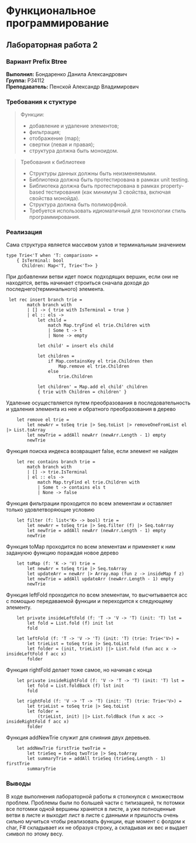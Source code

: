 # Функциональное программирование
## Лабораторная работа 2
### Вариант Prefix Btree
**Выполнил:** Бондаренко Данила Александрович \
**Группа:** P34112 \
**Преподаватель:** Пенской Александр Владимирович

### Требования к стуктуре
>Функции:
>- добавление и удаление элементов;
>- фильтрация;
>- отображение (map);
>- свертки (левая и правая);
>- структура должна быть моноидом.

> Требования к библиотеке
>- Структуры данных должны быть неизменяемыми.
>- Библиотека должна быть протестирована в рамках unit testing.
>- Библиотека должна быть протестирована в рамках property-based тестирования (как минимум 3 свойства, включая свойства монойда).
>- Структура должна быть полиморфной.
>- Требуется использовать идиоматичный для технологии стиль программирования.

### Реализация
Сама структура является массивом узлов и терминальным значением
```f#
type Trie<'T when 'T: comparison> =
    { IsTerminal: bool
      Children: Map<'T, Trie<'T>> }
```
При добавлении ветви идет поиск подходящих вершин, если они не находятся, ветвь начинает строиться сначала доходя до последнего(терминального) элемента.
```f#
 let rec insert branch trie =
        match branch with
        | [] -> { trie with IsTerminal = true }
        | el :: els ->
            let child =
                match Map.tryFind el trie.Children with
                | Some t -> t
                | None -> empty

            let child' = insert els child

            let children =
                if Map.containsKey el trie.Children then
                    Map.remove el trie.Children
                else
                    trie.Children

            let children' = Map.add el child' children
            { trie with Children = children' }
```
Удаление осуществляется путем преобразования в последовательность и удаления элемента из нее и обратного преобразования в дерево
```f#
    let remove el trie =
        let newArr = toSeq trie |> Seq.toList |> removeOneFromList el |> List.toArray
        let newTrie = addAll newArr (newArr.Length - 1) empty
        newTrie
```
Функция поиска индекса возвращает false, если элемент не найден
```f#
    let rec contains branch trie =
        match branch with
        | [] -> trie.IsTerminal
        | el :: els ->
            match Map.tryFind el trie.Children with
            | Some t -> contains els t
            | None -> false
```
Функция фильтрации проходится по всем элементам и оставляет только удовлетворяющие условию
```f#
    let filter (f: list<'K> -> bool) trie =
        let newArr = toSeq trie |> Seq.filter (f) |> Seq.toArray
        let newTrie = addAll newArr (newArr.Length - 1) empty
        newTrie
```
Функция toMap проходится по всем элементам и применяет к ним задануюю функцию пораждая новое дерево

```f#
    let toMap (f: 'K -> 'V) trie =
        let newArr = toSeq trie |> Seq.toArray
        let updateArr = newArr |> Array.map (fun z -> insideMap f z)
        let newTrie = addAll updateArr (newArr.Length - 1) empty
        newTrie
```
Функция leftFold проходится по всем элементам, то высчитывается acc с помощью передаваемой функции и переходится к следующему элементу.
```f#
    let private insideLeftFold (f: 'T -> 'V -> 'T) (init: 'T) lst =
        let fold = List.fold (f) init lst
        fold

    let leftFold (f: 'T -> 'V -> 'T) (init: 'T) (trie: Trie<'V>) =
        let trieList = toSeq trie |> Seq.toList
        let folder = (init, trieList) ||> List.fold (fun acc x -> insideLeftFold f acc x)
        folder
```
Функция rightFold делает тоже самое, но начиная с конца
```f#
    let private insideRightFold (f: 'V -> 'T -> 'T) (init: 'T) lst =
        let fold = List.foldBack (f) lst init
        fold

    let rightFold (f: 'V -> 'T -> 'T) (init: 'T) (trie: Trie<'V>) =
        let trieList = toSeq trie |> Seq.toList
        let folder =
            (trieList, init) ||> List.foldBack (fun x acc -> insideRightFold f acc x)
        folder
```
Функция addNewTrie служит для слияния двух деревьев.
```f#
    let addNewTrie firstTrie twoTrie =
        let trieSeq = toSeq twoTrie |> Seq.toArray
        let summaryTrie = addAll trieSeq (trieSeq.Length - 1) firstTrie
        summaryTrie
```
### Выводы
В ходе выполнения лабораторной работы я столкнулся с множеством проблем. Проблемы были по большей части с типизацией, тк потомки все потомки одной вершины хранятся в листе, а уже полноценные ветви в листе и выходит лист в листе с данными и пришлость очень сильно мучиться чтобы реализовать функции, еще момент с фолдом к char, F# складывает их не образуя строку, а складывая их вес и выдает символ по этому весу.
